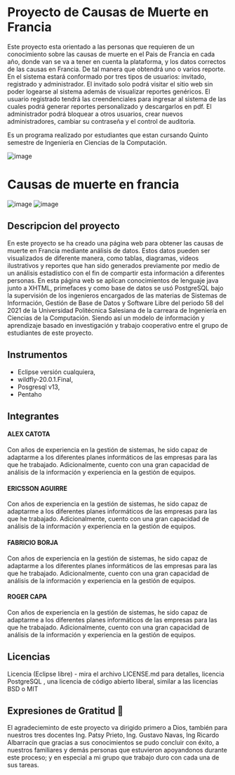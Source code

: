 # Proyecto de Causas de Muerte en Francia
Este proyecto esta orientado a las personas que requieren de un conocimiento sobre las causas de muerte en el Pais de Francia en cada año, donde van se va a tener en cuenta la plataforma, y los datos correctos de las causas en Francia. De tal manera que obtendrá uno o varios reporte. En el sistema estará conformado por tres tipos de usuarios: invitado, registrado y administrador. El invitado solo podrá visitar el sitio web sin poder logearse al sistema además de visualizar reportes genéricos. El usuario registrado tendrá las creendenciales para ingresar al sistema de las cuales podrá generar reportes personalizado y descargarlos en pdf. El administrador podrá bloquear a otros usuarios, crear nuevos administradores, cambiar su contraseña y el control de auditoria.

Es un programa realizado por estudiantes que estan cursando Quinto semestre de Ingeniería en Ciencias de la Computación.

![image](https://user-descargas.githubusercontent.com/21-07-18-19.56.52png)



# Causas de muerte en francia
![image](https://user-images.githubusercontent.com/66247356/122820461-3f63ba00-d2a1-11eb-9436-9239c5aaf254.png)
![image](https://user-images.githubusercontent.com/66247356/122820711-881b7300-d2a1-11eb-998e-d3847c2d60be.png)    
## Descripcion del proyecto

En este proyecto se ha creado una página web para obtener las causas de muerte en Francia mediante análisis de datos. Estos datos pueden ser visualizados de diferente manera, como tablas, diagramas, videos ilustrativos y reportes que han sido generados previamente por medio de un análisis estadístico con el fin de compartir esta información a diferentes personas. En esta página web se aplican conocimientos de lenguaje java junto a XHTML, primefaces y como base de datos se usó PostgreSQL bajo la supervisión de los ingenieros encargados de las materias de Sistemas de Información, Gestión de Base de Datos y Software Libre del periodo 58 del 2021 de la Universidad Politécnica Salesiana de la carreara de Ingeniería en Ciencias de la Computación. Siendo así un modelo de información y aprendizaje basado en investigación y trabajo cooperativo entre el grupo de estudiantes de este proyecto.

## Instrumentos

- Eclipse versión cualquiera, 
- wildfly-20.0.1.Final,
- Posgresql v13,
- Pentaho

## Integrantes 
#### ALEX CATOTA
Con años de experiencia en la gestión de sistemas, he sido capaz de adaptarme a los diferentes planes informáticos de las empresas para las que he trabajado. Adicionalmente, cuento con una gran capacidad de análisis de la información y experiencia en la gestión de equipos.
#### ERICSSON AGUIRRE
Con años de experiencia en la gestión de sistemas, he sido capaz de adaptarme a los diferentes planes informáticos de las empresas para las que he trabajado. Adicionalmente, cuento con una gran capacidad de análisis de la información y experiencia en la gestión de equipos.
####  FABRICIO BORJA
Con años de experiencia en la gestión de sistemas, he sido capaz de adaptarme a los diferentes planes informáticos de las empresas para las que he trabajado. Adicionalmente, cuento con una gran capacidad de análisis de la información y experiencia en la gestión de equipos.
#### ROGER CAPA
Con años de experiencia en la gestión de sistemas, he sido capaz de adaptarme a los diferentes planes informáticos de las empresas para las que he trabajado. Adicionalmente, cuento con una gran capacidad de análisis de la información y experiencia en la gestión de equipos.

## Licencias
Licencia (Eclipse libre) - mira el archivo LICENSE.md para detalles,
licencia PostgreSQL , 
una licencia de código abierto liberal, 
similar a las licencias BSD o MIT

## Expresiones de Gratitud 🎁

El agradecieminto de este proyecto va dirigido primero a Dios, también para nuestros tres docentes Ing. Patsy Prieto, Ing. Gustavo Navas, Ing Ricardo Albarracín que gracias a sus conocimientos se pudo concluir con éxito, a nuestros familiares y demás personas que estuvieron apoyandonos durante este proceso; y en especial a mi grupo que trabajo duro con cada una de sus tareas.
